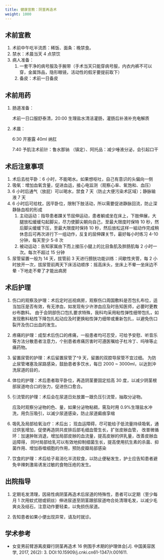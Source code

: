 ```yaml
---
title: 健康宣教：阴茎再造术
weight: 1000
---
```


## 术前宣教

1. 术前中午吃半流质：稀饭、面条：晚禁食。
1. 禁水：术晨当天 4 点禁饮
1. 病人准备：
   1. 一套干净的病号服及手腕带（手术当天只能穿病号服，内衣内裤不可以穿，金属饰品，隐形眼镜，活动性的假牙要提前取下）
   1. 备皮：术前一日备皮

## 术前用药

1. 肠道准备：

   术前一日口服舒泰清，20:00 生理盐水清洁灌肠，灌肠后补液补充电解质

1. 术晨：

   6:30 开塞露 40ml 纳肛

   7:40 予肌注术前针：鲁水那钠 （镇定）、阿托品：减少唾液分泌，会引起口干

## 术后注意事项

1. 术后去枕平卧：6 小时，不能喝水。如果想呕吐，自己有意识的头偏向一侧
1. 吸氧：增加血氧含量，促进血运，接心电监测（观察心率、氧饱和、血压）
1. 6 小时后通气（放屁）可以喝水，禁食 7 天（防止大便污染术区域）；静脉输液 7 天
1. 6 小时后可给枕，因平卧位，限制下肢活动，所以需要促进静脉回流，防止深静脉血栓的形成
   1. 主动运动：指导患者踝关节屈伸运动，患者躺或坐在床上，下肢伸展，大腿放松缓缓勾起脚尖，尽力使脚尖朝向自己，至最大限度时保特 10 秒，然后脚尖缓缓下压，至最大限度时保持 10 秒，然后放松这样一組动作完成稍休息后可再次进行下一组动作，反复的屈伸踝关节，最好每小时练习 4-10 分钟，每天至少 5-8 次
   1. 被动运动：告知家属由下而上接压小腿上的比目鱼肌及胖肠肌每 2 小时一次。每次不超过 15 分钟
1. 尿管留置一般为 14 天，拔管前 3 天进行膀胱功能训练：间歇性夹管，每 2 小时放开一次，拔尿管前两天下床活动顺序：摇高床头，坐床上不晕一坐床边不晕 -下地走不晕了才能出病房

## 术后护理

1. 伤口的观察及护理：术后定时巡视病房，观察伤口周国敷料是否包扎布位，适当加压是否有效，有无渗血，如发现有少许渗血应及时告知医师，必要时更教纱布数料。
   由于会阴部伤口包扎要求特殊，我科均采用粘性弹性细带包扎，如发现敷料粘性下降包扎松动应及时更换粘性弹力细带或重新包扎，以避免伤口裂开及伤口出血的发生。

1. 疼痛的护理：成型术后伤口的疼痛，一般患者均可忍受，可给予安慰、听音乐等方法分散患者注意力，个别患者疼痛厉害时可遵医嘱给子杜冷丁、吗啡等止痛药物。

1. 留置尿管的护理：术后留置尿管了^9 天，留置的双腔导尿管不宜过细。
   为防止尿管堵塞及尿路感染，鼓励患者多饮水，每日 2000 ~ 3000ml，以达到沖洗尿道的目的，

1. 体位的护理：术后患者取平卧位，再造阴茎要固定拾高 30 度，以减少阴茎根部尿道吻合口的张力，促进伤口愈合。

1. 引流管的护理：术后会在尿道日处放置一跟负压引流管，抽取分泌物。

   应及时观察分泌物的色、量，如果分泌物粘稠，需及时用 0.9%生理盐水冲洗，用负压吸引，以滅少尿道感染，防止尿道癜痕孪缩

1. 吸乳及局部给氧治疗：术后出；
   现血运障碍，尽可能给子低流量持续吸氧，通过供氢增加，促使再造阴共皮排后部毛细血管生长，扩张皮辦血管，
   改普微循环：加速肿账消退，增加局部皮辦的血流量，提高皮辦的供乳量，改善皮辦血运障得，
   同吋局部给乳可以有效地抑制细菌生长，提高使用抗生素的杀菌、抑菌作用、增加吞噬细胞的作用，预防皮瓣局部感染

1. 饮食的护理：术后给子易消化半流软食，以防止便秘发生，护士应告知患者避免辛辣刺激易诱发过敏的食物压疮的发生。

## 出院指导

1. 定期毛发清理，因易性病阴茎再造术后尿道的特殊性，患者可以定期（至少每月 1 次用蚊式钳或铜丝）伸进尿道至阴茎跟部尿道吻合处清理毛发，以减少毛爽炎及结石，注意动作要轻柔，以免损伤尿道。

1. 告知患者如果小便出现异常，请及时就诊。

## 学术参考

- 女变男前臂游离皮瓣行阴茎再造术 16 例围手术期的护理体会[J]. 中国美容医学, 2017, 26(2): 3. DOI:10.15909/j.cnki.cn61-1347/r.001611.
